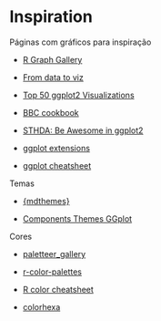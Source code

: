 # Inspiration

Páginas com gráficos para inspiração

- [R Graph Gallery](https://www.r-graph-gallery.com/index.html)

- [From data to viz](https://www.data-to-viz.com/)

- [Top 50 ggplot2 Visualizations](http://r-statistics.co/Top50-Ggplot2-Visualizations-MasterList-R-Code.html)

- [BBC cookbook](https://bbc.github.io/rcookbook/)

- [STHDA: Be Awesome in ggplot2](http://www.sthda.com/english/wiki/be-awesome-in-ggplot2-a-practical-guide-to-be-highly-effective-r-software-and-data-visualization)

- [ggplot extensions](https://exts.ggplot2.tidyverse.org/)

- [ggplot cheatsheet](https://rstudio.com/wp-content/uploads/2015/03/ggplot2-cheatsheet.pdf)

Temas

- [{mdthemes}](https://thomasadventure.blog/posts/mdthemes-is-on-cran-markdown-powered-themes-for-ggplot2/)

- [Components Themes GGplot](https://ggplot2.tidyverse.org/reference/theme.html)

Cores 

- [paletteer_gallery](https://github.com/PMassicotte/paletteer_gallery/blob/master/README.md)

- [r-color-palettes](https://github.com/EmilHvitfeldt/r-color-palettes)

- [R color cheatsheet](https://www.nceas.ucsb.edu/sites/default/files/2020-04/colorPaletteCheatsheet.pdf)

- [colorhexa](https://www.colorhexa.com/)
